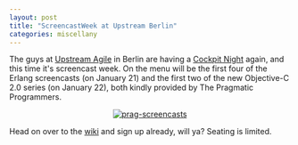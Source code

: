 ```yaml
---
layout: post
title: "ScreencastWeek at Upstream Berlin"
categories: miscellany
---
```

The guys at <a href="http://upstream-berlin.com">Upstream Agile</a> in Berlin are having a <a href="http://upstream-berlin.com/2009/01/15/upcoming-event-screencast-week-cockpit/">Cockpit Night</a> again, and this time it's screencast week. On the menu will be the first four of the Erlang screencasts (on January 21) and the first two of the new Objective-C 2.0 series (on January 22), both kindly provided by The Pragmatic Programmers. 

<div style="text-align:center"><a href="http://pragmatic.tv"><img src="http://wiki.upstream-berlin.com/images/1/1c/Pragmatictv.png" alt="prag-screencasts" /></a></div>

Head on over to the <a href="http://wiki.upstream-berlin.com/index.php/ScreencastWeek">wiki</a> and sign up already, will ya? Seating is limited.